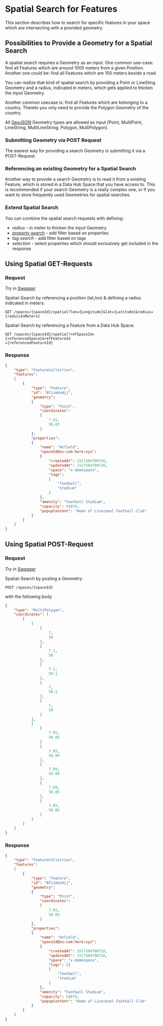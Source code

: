 # Spatial Search for Features

This section describes how to search for specific features in your space which are intersecting with a provided geometry.

## Possibilities to Provide a Geometry for a Spatial Search

A spatial search requires a Geometry as an input. One common use-case: find all Features which are
around 1000 meters from a given Position. Another one could be: find all Features which are 100 meters
beside a road.

You can realize that kind of spatial search by providing a Point or LineSting Geometry and a radius, indicated
in meters, which gets applied to thicken the input Geometry.

Another common usecase is: find all Features which are belonging to a country. Thereto you only need to provide
the Polygon Geometry of the country.  

All [GeoJSON](../concepts/geojsonbasics.md) Geometry
types are allowed as input [Point, MultiPoint, LineString, MultiLineString, Polygon, MultiPolygon].

### Submitting Geometry via POST Request

The easiest way for providing a search Geometry is submitting it via a POST-Request.  

### Referencing an existing Geometry for a Spatial Search

Another way to provide a search Geometry is to read it from a existing Feature, which is stored in a Data Hub Space
that you have access to. This is recommended if your search Geometry is a really complex one, or if you want to store
frequently used Geometries for spatial searches.

### Extend Spatial Search

You can combine the spatial search requests with defining:

+ *radius* - in meter to thicken the input Geometry
+ *[property search](../devguide/propertiessearch.md)* - add filter based on properties
+ *tag search* - add filter based on tags
+ *selection* - select properties which should exclusively get included in the response

## Using Spatial GET-Requests

### Request

*Try in [Swagger](https://xyz.api.here.com/hub/static/swagger/#/Read%20Features/getFeaturesBySpatial)*

Spatial-Search by referencing a position (lat,lon) & defining a radius indicated in meters:

```HTTP
GET /spaces/{spaceId}/spatial?lon={Longitude}&lat={Latitude}&radius={raduisInMeters}
```

Spatial-Search by referencing a Feature from a Data Hub Space:

```HTTP
GET /spaces/{spaceId}/spatial?refSpaceId={referencedSpace}&refFeatureId
={referencedFeatureId}
```

### Response

```JSON
{
    "type": "FeatureCollection",
    "features":
    [
        {
            "type": "Feature",
            "id": "BfiimUxHjj",
            "geometry":
            {
                "type": "Point",
                "coordinates":
                [
                    7.01,
                    50.03
                ]
            },
            "properties":
            {
                "name": "Anfield",
                "spaceId@ns:com:here:xyz":
                {
                    "createdAt": 1517504700726,
                    "updatedAt": 1517504700726,
                    "space": "x-demospace",
                    "tags":
                    [
                        "football",
                        "stadium"
                    ]
                },
                "amenity": "Football Stadium",
                "capacity": 54074,
                "popupContent": "Home of Liverpool Football Club"
            }
        }
    ]
}
```

## Using Spatial POST-Request

### Request

*Try in [Swagger](https://xyz.api.here.com/hub/static/swagger/#/Read%20Features/getFeaturesBySpatialPost)*

Spatial-Search by posting a Geometry:

```HTTP
POST /spaces/{spaceId}
```

with the following body

```JSON
{
    "type": "MultiPolygon",
    "coordinates": [
        [
            [
                [
                    7,
                    50
                ],
                [
                    7.1,
                    50
                ],
                [
                    7.1,
                    50.1
                ],
                [
                    7,
                    50.1
                ],
                [
                    7,
                    50
                ]
            ],
            [
                [
                    7.05,
                    50.05
                ]
                [
                    7.05,
                    50.09
                ],
                [
                    7.09,
                    50.09
                ],
                [
                    7.09,
                    50.05
                ],
                [
                    7.05,
                    50.05
                ]
            ]
        ]
    ]
}
```

### Response

```JSON
{
    "type": "FeatureCollection",
    "features":
    [
        {
            "type": "Feature",
            "id": "BfiimUxHjj",
            "geometry":
            {
                "type": "Point",
                "coordinates":
                [
                    7.01,
                    50.03
                ]
            },
            "properties":
            {
                "name": "Anfield",
                "spaceId@ns:com:here:xyz":
                {
                    "createdAt": 1517504700726,
                    "updatedAt": 1517504700726,
                    "space": "x-demospace",
                    "tags": []
                    [
                        "football",
                        "stadium"
                    ]
                },
                "amenity": "Football Stadium",
                "capacity": 54074,
                "popupContent": "Home of Liverpool Football Club"
            }
        }
    ]
}
```
